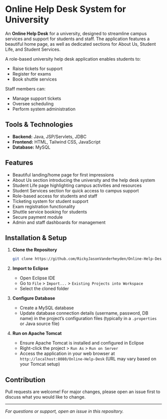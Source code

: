 # Online Help Desk System for University

An **Online Help Desk** for a university, designed to streamline campus services and support for students and staff. The application features a beautiful home page, as well as dedicated sections for About Us, Student Life, and Student Services.

A role-based university help desk application enables students to:
- Raise tickets for support
- Register for exams
- Book shuttle services

Staff members can:
- Manage support tickets
- Oversee scheduling
- Perform system administration

## Tools & Technologies

- **Backend:** Java, JSP/Servlets, JDBC
- **Frontend:** HTML, Tailwind CSS, JavaScript
- **Database:** MySQL

## Features

- Beautiful landing/home page for first impressions
- About Us section introducing the university and the help desk system
- Student Life page highlighting campus activities and resources
- Student Services section for quick access to campus support
- Role-based access for students and staff
- Ticketing system for student support
- Exam registration functionality
- Shuttle service booking for students
- Secure payment module
- Admin and staff dashboards for management

## Installation & Setup

1. **Clone the Repository**
   ```sh
   git clone https://github.com/RickyJasonVanderheyden/Online-Help-Desk.git
   ```

2. **Import to Eclipse**
   - Open Eclipse IDE
   - Go to `File` > `Import...` > `Existing Projects into Workspace`
   - Select the cloned folder

3. **Configure Database**
   - Create a MySQL database
   - Update database connection details (username, password, DB name) in the project’s configuration files (typically in a `.properties` or Java source file)

4. **Run on Apache Tomcat**
   - Ensure Apache Tomcat is installed and configured in Eclipse
   - Right-click the project > `Run As` > `Run on Server`
   - Access the application in your web browser at `http://localhost:8080/Online-Help-Desk` (URL may vary based on your Tomcat setup)

## Contribution

Pull requests are welcome! For major changes, please open an issue first to discuss what you would like to change.



---
*For questions or support, open an issue in this repository.*
